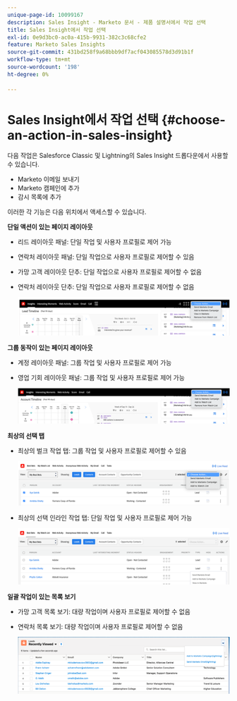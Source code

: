```yaml
---
unique-page-id: 10099167
description: Sales Insight - Marketo 문서 - 제품 설명서에서 작업 선택
title: Sales Insight에서 작업 선택
exl-id: 0e9d3bc0-ac0a-415b-9931-382c3c68cfe2
feature: Marketo Sales Insights
source-git-commit: 431bd258f9a68bbb9df7acf043085578d3d91b1f
workflow-type: tm+mt
source-wordcount: '198'
ht-degree: 0%

---
```


# Sales Insight에서 작업 선택 {#choose-an-action-in-sales-insight}

다음 작업은 Salesforce Classic 및 Lightning의 Sales Insight 드롭다운에서 사용할 수 있습니다.

* Marketo 이메일 보내기
* Marketo 캠페인에 추가
* 감시 목록에 추가

이러한 각 기능은 다음 위치에서 액세스할 수 있습니다.

**단일 액션이 있는 페이지 레이아웃**

* 리드 레이아웃 패널: 단일 작업 및 사용자 프로필로 제어 가능
* 연락처 레이아웃 패널: 단일 작업으로 사용자 프로필로 제어할 수 있음
* 가망 고객 레이아웃 단추: 단일 작업으로 사용자 프로필로 제어할 수 없음
* 연락처 레이아웃 단추: 단일 작업으로 사용자 프로필로 제어할 수 없음

  ![](assets/choose-an-action-in-sales-insight-1.png)

**그룹 동작이 있는 페이지 레이아웃**

* 계정 레이아웃 패널: 그룹 작업 및 사용자 프로필로 제어 가능
* 영업 기회 레이아웃 패널: 그룹 작업 및 사용자 프로필로 제어 가능

  ![](assets/choose-an-action-in-sales-insight-2.png)

**최상의 선택 탭**

* 최상의 벌크 작업 탭: 그룹 작업 및 사용자 프로필로 제어할 수 있음

  ![](assets/choose-an-action-in-sales-insight-3.png)

* 최상의 선택 인라인 작업 탭: 단일 작업 및 사용자 프로필로 제어 가능

  ![](assets/choose-an-action-in-sales-insight-4.png)

**일괄 작업이 있는 목록 보기**

* 가망 고객 목록 보기: 대량 작업이며 사용자 프로필로 제어할 수 없음
* 연락처 목록 보기: 대량 작업이며 사용자 프로필로 제어할 수 없음

  ![](assets/choose-an-action-in-sales-insight-5.png)
